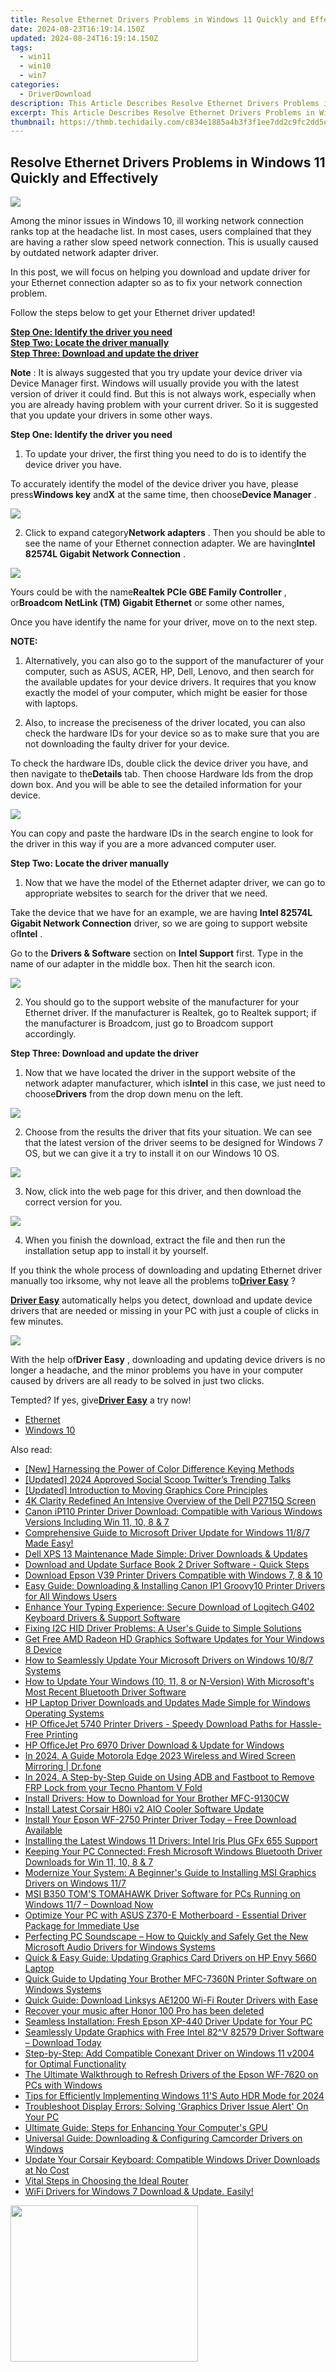 ```yaml
---
title: Resolve Ethernet Drivers Problems in Windows 11 Quickly and Effectively
date: 2024-08-23T16:19:14.150Z
updated: 2024-08-24T16:19:14.150Z
tags:
  - win11
  - win10
  - win7
categories:
  - DriverDownload
description: This Article Describes Resolve Ethernet Drivers Problems in Windows 11 Quickly and Effectively
excerpt: This Article Describes Resolve Ethernet Drivers Problems in Windows 11 Quickly and Effectively
thumbnail: https://thmb.techidaily.com/c834e1885a4b3f3f1ee7dd2c9fc2dd5ec6f5c9eaec19dd6a1d5eb489c36a841d.jpg
---
```


## Resolve Ethernet Drivers Problems in Windows 11 Quickly and Effectively

![](https://images.drivereasy.com/wp-content/uploads/2015/10/Realtek-PCIe-GBE-Familly-Controller-Device-Manager.png) 

  
 Among the minor issues in Windows 10, ill working network connection ranks top at the headache list. In most cases, users complained that they are having a rather slow speed network connection. This is usually caused by outdated network adapter driver.   
  
 In this post, we will focus on helping you download and update driver for your Ethernet connection adapter so as to fix your network connection problem.   
  
 Follow the steps below to get your Ethernet driver updated!   
  
[**Step One: Identify the driver you need**](https://tools.techidaily.com/drivereasy/download/)   
[**Step Two: Locate the driver manually**](https://tools.techidaily.com/drivereasy/download/)   
[**Step Three: Download and update the driver**](https://tools.techidaily.com/drivereasy/download/)   
  
**Note** : It is always suggested that you try update your device driver via Device Manager first. Windows will usually provide you with the latest version of driver it could find. But this is not always work, especially when you are already having problem with your current driver. So it is suggested that you update your drivers in some other ways.   
  
  
 **Step One: Identify the driver you need**   
  
 1) To update your driver, the first thing you need to do is to identify the device driver you have.   
  
 To accurately identify the model of the device driver you have, please press**Windows key** and**X** at the same time, then choose**Device Manager** .   
  
![](https://images.drivereasy.com/wp-content/uploads/2017/02/img_58aa64b05286b.png)   
  
 2) Click to expand category**Network adapters** . Then you should be able to see the name of your Ethernet connection adapter. We are having**Intel 82574L Gigabit Network Connection** .   
  
![](https://images.drivereasy.com/wp-content/uploads/2017/02/img_58aa652d8cccb.jpg)   
  
 Yours could be with the name**Realtek PCIe GBE Family Controller** , or**Broadcom NetLink (TM) Gigabit Ethernet** or some other names,   
  
 Once you have identify the name for your driver, move on to the next step.   
  
  
**NOTE:**   
  
 1) Alternatively, you can also go to the support of the manufacturer of your computer, such as ASUS, ACER, HP, Dell, Lenovo, and then search for the available updates for your device drivers. It requires that you know exactly the model of your computer, which might be easier for those with laptops.   
  
 2) Also, to increase the preciseness of the driver located, you can also check the hardware IDs for your device so as to make sure that you are not downloading the faulty driver for your device.   
  
 To check the hardware IDs, double click the device driver you have, and then navigate to the**Details** tab. Then choose Hardware Ids from the drop down box. And you will be able to see the detailed information for your device.   
  
![](https://images.drivereasy.com/wp-content/uploads/2017/02/img_58aa6c172ee29.jpg)   
  
 You can copy and paste the hardware IDs in the search engine to look for the driver in this way if you are a more advanced computer user.   
  
  
 **Step Two: Locate the driver manually**   
  
 1) Now that we have the model of the Ethernet adapter driver, we can go to appropriate websites to search for the driver that we need.   
  
 Take the device that we have for an example, we are having **Intel 82574L Gigabit Network Connection**  driver, so we are going to support website of**Intel** .   
  
 Go to the **Drivers & Software**  section on **Intel Support** first. Type in the name of our adapter in the middle box. Then hit the search icon.  
  
![](https://images.drivereasy.com/wp-content/uploads/2017/02/img_58a552a94222f.jpg)   
  
 2) You should go to the support website of the manufacturer for your Ethernet driver. If the manufacturer is Realtek, go to Realtek support; if the manufacturer is Broadcom, just go to Broadcom support accordingly.   
  
  
 **Step Three: Download and update the driver** 
  
 1) Now that we have located the driver in the support website of the network adapter manufacturer, which is**Intel** in this case, we just need to choose**Drivers** from the drop down menu on the left.  
  
![](https://images.drivereasy.com/wp-content/uploads/2017/02/img_58a55382c3cce.png)   
  
 2) Choose from the results the driver that fits your situation. We can see that the latest version of the driver seems to be designed for Windows 7 OS, but we can give it a try to install it on our Windows 10 OS.   
  
![](https://images.drivereasy.com/wp-content/uploads/2017/02/img_58a5540b9baca.png)   
  
 3)  Now, click into the web page for this driver, and then download the correct version for you.   
  
![](https://images.drivereasy.com/wp-content/uploads/2017/02/img_58a554f582ed1.png)   
  
 4)  When you finish the download, extract the file and then run the installation setup app to install it by yourself.   
  
 If you think the whole process of downloading and updating Ethernet driver manually too irksome, why not leave all the problems to[**Driver Easy**](https://tools.techidaily.com/drivereasy/download/) ?   
  
[**Driver Easy**](https://tools.techidaily.com/drivereasy/download/) automatically helps you detect, download and update device drivers that are needed or missing in your PC with just a couple of clicks in few minutes. 

 ![](https://images.drivereasy.com/wp-content/uploads/2017/04/img_58ee02b0f096d.jpg) 
  
  
 With the help of**Driver Easy** , downloading and updating device drivers is no longer a headache, and the minor problems you have in your computer caused by drivers are all ready to be solved in just two clicks.   
  
 Tempted? If yes, give[**Driver Easy**](https://tools.techidaily.com/drivereasy/download/) a try now! 

* [Ethernet](https://tools.techidaily.com/drivereasy/download/)
* [Windows 10](https://tools.techidaily.com/drivereasy/download/)

<ins class="adsbygoogle"
     style="display:block"
     data-ad-format="autorelaxed"
     data-ad-client="ca-pub-7571918770474297"
     data-ad-slot="1223367746"></ins>



<ins class="adsbygoogle"
     style="display:block"
     data-ad-client="ca-pub-7571918770474297"
     data-ad-slot="8358498916"
     data-ad-format="auto"
     data-full-width-responsive="true"></ins>

<span class="atpl-alsoreadstyle">Also read:</span>
<div><ul>
<li><a href="https://youtube-webster.techidaily.com/arnessing-the-power-of-color-difference-keying-methods/"><u>[New] Harnessing the Power of Color Difference Keying Methods</u></a></li>
<li><a href="https://twitter-videos.techidaily.com/updated-2024-approved-social-scoop-twitters-trending-talks/"><u>[Updated] 2024 Approved  Social Scoop  Twitter’s Trending Talks</u></a></li>
<li><a href="https://extra-skills.techidaily.com/updated-introduction-to-moving-graphics-core-principles/"><u>[Updated] Introduction to Moving Graphics  Core Principles</u></a></li>
<li><a href="https://extra-lessons.techidaily.com/4k-clarity-redefined-an-intensive-overview-of-the-dell-p2715q-screen/"><u>4K Clarity Redefined  An Intensive Overview of the Dell P2715Q Screen</u></a></li>
<li><a href="https://driver-download.techidaily.com/canon-ip110-printer-driver-download-compatible-with-various-windows-versions-including-win-11-10-8-and-7/"><u>Canon iP110 Printer Driver Download: Compatible with Various Windows Versions Including Win 11, 10, 8 & 7</u></a></li>
<li><a href="https://driver-download.techidaily.com/comprehensive-guide-to-microsoft-driver-update-for-windows-1187-made-easy/"><u>Comprehensive Guide to Microsoft Driver Update for Windows 11/8/7 Made Easy!</u></a></li>
<li><a href="https://driver-download.techidaily.com/dell-xps-13-maintenance-made-simple-driver-downloads-and-updates/"><u>Dell XPS 13 Maintenance Made Simple: Driver Downloads & Updates</u></a></li>
<li><a href="https://driver-download.techidaily.com/download-and-update-surface-book-2-driver-software-quick-steps/"><u>Download and Update Surface Book 2 Driver Software - Quick Steps</u></a></li>
<li><a href="https://driver-download.techidaily.com/download-epson-v39-printer-drivers-compatible-with-windows-7-8-and-10/"><u>Download Epson V39 Printer Drivers Compatible with Windows 7, 8 & 10</u></a></li>
<li><a href="https://driver-download.techidaily.com/easy-guide-downloading-and-installing-canon-ip1-groovy10-printer-drivers-for-all-windows-users/"><u>Easy Guide: Downloading & Installing Canon IP1 Groovy10 Printer Drivers for All Windows Users</u></a></li>
<li><a href="https://driver-download.techidaily.com/enhance-your-typing-experience-secure-download-of-logitech-g402-keyboard-drivers-and-support-software/"><u>Enhance Your Typing Experience: Secure Download of Logitech G402 Keyboard Drivers & Support Software</u></a></li>
<li><a href="https://driver-download.techidaily.com/fixing-i2c-hid-driver-problems-a-users-guide-to-simple-solutions/"><u>Fixing I2C HID Driver Problems: A User's Guide to Simple Solutions</u></a></li>
<li><a href="https://driver-download.techidaily.com/get-free-amd-radeon-hd-graphics-software-updates-for-your-windows-8-device/"><u>Get Free AMD Radeon HD Graphics Software Updates for Your Windows 8 Device</u></a></li>
<li><a href="https://driver-download.techidaily.com/how-to-seamlessly-update-your-microsoft-drivers-on-windows-1087-systems/"><u>How to Seamlessly Update Your Microsoft Drivers on Windows 10/8/7 Systems</u></a></li>
<li><a href="https://driver-download.techidaily.com/how-to-update-your-windows-10-11-8-or-n-version-with-microsofts-most-recent-bluetooth-driver-software/"><u>How to Update Your Windows (10, 11, 8 or N-Version) With Microsoft's Most Recent Bluetooth Driver Software</u></a></li>
<li><a href="https://driver-download.techidaily.com/hp-laptop-driver-downloads-and-updates-made-simple-for-windows-operating-systems/"><u>HP Laptop Driver Downloads and Updates Made Simple for Windows Operating Systems</u></a></li>
<li><a href="https://driver-download.techidaily.com/hp-officejet-5740-printer-drivers-speedy-download-paths-for-hassle-free-printing/"><u>HP OfficeJet 5740 Printer Drivers - Speedy Download Paths for Hassle-Free Printing</u></a></li>
<li><a href="https://driver-download.techidaily.com/hp-officejet-pro-6970-driver-download-and-update-for-windows/"><u>HP OfficeJet Pro 6970 Driver Download & Update for Windows</u></a></li>
<li><a href="https://screen-mirror.techidaily.com/in-2024-a-guide-motorola-edge-2023-wireless-and-wired-screen-mirroring-drfone-by-drfone-android/"><u>In 2024, A Guide Motorola Edge 2023 Wireless and Wired Screen Mirroring | Dr.fone</u></a></li>
<li><a href="https://bypass-frp.techidaily.com/in-2024-a-step-by-step-guide-on-using-adb-and-fastboot-to-remove-frp-lock-from-your-tecno-phantom-v-fold-by-drfone-android/"><u>In 2024, A Step-by-Step Guide on Using ADB and Fastboot to Remove FRP Lock from your Tecno Phantom V Fold</u></a></li>
<li><a href="https://driver-download.techidaily.com/install-drivers-how-to-download-for-your-brother-mfc-9130cw/"><u>Install Drivers: How to Download for Your Brother MFC-9130CW</u></a></li>
<li><a href="https://driver-download.techidaily.com/install-latest-corsair-h80i-v2-aio-cooler-software-update/"><u>Install Latest Corsair H80i v2 AIO Cooler Software Update</u></a></li>
<li><a href="https://driver-download.techidaily.com/install-your-epson-wf-2750-printer-driver-today-free-download-available/"><u>Install Your Epson WF-2750 Printer Driver Today – Free Download Available</u></a></li>
<li><a href="https://driver-download.techidaily.com/installing-the-latest-windows-11-drivers-intel-iris-plus-gfx-655-support/"><u>Installing the Latest Windows 11 Drivers: Intel Iris Plus GFx 655 Support</u></a></li>
<li><a href="https://driver-download.techidaily.com/keeping-your-pc-connected-fresh-microsoft-windows-bluetooth-driver-downloads-for-win-11-10-8-and-7/"><u>Keeping Your PC Connected: Fresh Microsoft Windows Bluetooth Driver Downloads for Win 11, 10, 8 & 7</u></a></li>
<li><a href="https://driver-download.techidaily.com/modernize-your-system-a-beginners-guide-to-installing-msi-graphics-drivers-on-windows-117/"><u>Modernize Your System: A Beginner's Guide to Installing MSI Graphics Drivers on Windows 11/7</u></a></li>
<li><a href="https://driver-download.techidaily.com/msi-b350-toms-tomahawk-driver-software-for-pcs-running-on-windows-117-download-now/"><u>MSI B350 TOM'S TOMAHAWK Driver Software for PCs Running on Windows 11/7 – Download Now</u></a></li>
<li><a href="https://driver-download.techidaily.com/optimize-your-pc-with-asus-z370-e-motherboard-essential-driver-package-for-immediate-use/"><u>Optimize Your PC with ASUS Z370-E Motherboard - Essential Driver Package for Immediate Use</u></a></li>
<li><a href="https://driver-download.techidaily.com/perfecting-pc-soundscape-how-to-quickly-and-safely-get-the-new-microsoft-audio-drivers-for-windows-systems/"><u>Perfecting PC Soundscape – How to Quickly and Safely Get the New Microsoft Audio Drivers for Windows Systems</u></a></li>
<li><a href="https://driver-download.techidaily.com/quick-and-easy-guide-updating-graphics-card-drivers-on-hp-envy-5660-laptop/"><u>Quick & Easy Guide: Updating Graphics Card Drivers on HP Envy 5660 Laptop</u></a></li>
<li><a href="https://driver-download.techidaily.com/quick-guide-to-updating-your-brother-mfc-7360n-printer-software-on-windows-systems/"><u>Quick Guide to Updating Your Brother MFC-7360N Printer Software on Windows Systems</u></a></li>
<li><a href="https://driver-download.techidaily.com/quick-guide-download-linksys-ae1200-wi-fi-router-drivers-with-ease/"><u>Quick Guide: Download Linksys AE1200 Wi-Fi Router Drivers with Ease</u></a></li>
<li><a href="https://review-topics.techidaily.com/recover-your-music-after-honor-100-pro-has-been-deleted-by-fonelab-android-recover-music/"><u>Recover your music after Honor 100 Pro has been deleted</u></a></li>
<li><a href="https://driver-download.techidaily.com/seamless-installation-fresh-epson-xp-440-driver-update-for-your-pc/"><u>Seamless Installation: Fresh Epson XP-440 Driver Update for Your PC</u></a></li>
<li><a href="https://driver-download.techidaily.com/1722958591101-seamlessly-update-graphics-with-free-intel-82v-82579-driver-software-download-today/"><u>Seamlessly Update Graphics with Free Intel 82^V 82579 Driver Software – Download Today</u></a></li>
<li><a href="https://driver-download.techidaily.com/step-by-step-add-compatible-conexant-driver-on-windows-11-v2004-for-optimal-functionality/"><u>Step-by-Step: Add Compatible Conexant Driver on Windows 11 v2004 for Optimal Functionality</u></a></li>
<li><a href="https://driver-download.techidaily.com/the-ultimate-walkthrough-to-refresh-drivers-of-the-epson-wf-7620-on-pcs-with-windows/"><u>The Ultimate Walkthrough to Refresh Drivers of the Epson WF-7620 on PCs with Windows</u></a></li>
<li><a href="https://some-skills.techidaily.com/tips-for-efficiently-implementing-windows-11s-auto-hdr-mode-for-2024/"><u>Tips for Efficiently Implementing Windows 11'S Auto HDR Mode for 2024</u></a></li>
<li><a href="https://driver-download.techidaily.com/troubleshoot-display-errors-solving-graphics-driver-issue-alert-on-your-pc/"><u>Troubleshoot Display Errors: Solving 'Graphics Driver Issue Alert' On Your PC</u></a></li>
<li><a href="https://buynow-tips.techidaily.com/ultimate-guide-steps-for-enhancing-your-computers-gpu/"><u>Ultimate Guide: Steps for Enhancing Your Computer's GPU</u></a></li>
<li><a href="https://driver-download.techidaily.com/universal-guide-downloading-and-configuring-camcorder-drivers-on-windows/"><u>Universal Guide: Downloading & Configuring Camcorder Drivers on Windows</u></a></li>
<li><a href="https://driver-download.techidaily.com/update-your-corsair-keyboard-compatible-windows-driver-downloads-at-no-cost/"><u>Update Your Corsair Keyboard: Compatible Windows Driver Downloads at No Cost</u></a></li>
<li><a href="https://buynow-info.techidaily.com/vital-steps-in-choosing-the-ideal-router/"><u>Vital Steps in Choosing the Ideal Router</u></a></li>
<li><a href="https://driver-download.techidaily.com/1722961602043-wifi-drivers-for-windows-7-download-and-update-easily/"><u>WiFi Drivers for Windows 7 Download & Update. Easily!</u></a></li>
</ul></div>

<!-- affiliate ads begin -->
<a href="https://printrendy.pxf.io/c/5597632/1453720/17020" target="_top" id="1453720"><img src="//a.impactradius-go.com/display-ad/17020-1453720" border="0" alt="" width="300" height="250"/></a><img height="0" width="0" src="https://imp.pxf.io/i/5597632/1453720/17020" style="position:absolute;visibility:hidden;" border="0" />
<!-- affiliate ads end -->
